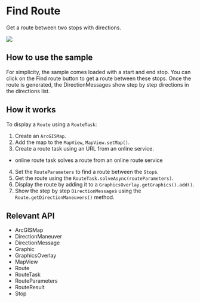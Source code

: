 # Find Route

Get a route between two stops with directions.

![]("FindRoute.png)

## How to use the sample

For simplicity, the sample comes loaded with a start and end stop. You can click on the Find route button to get a route between these stops. Once the route is generated, the DirectionMessages show step by step directions in the directions list.

## How it works

To display a `Route` using a `RouteTask`:


  1. Create an `ArcGISMap`.
  2. Add the map to the `MapView`, `MapView.setMap()`.
  3. Create a route task using an URL from an online service.
  * online route task solves a route from an online route service
  4. Set the `RouteParameters` to find a route between the `Stop`s.
  5. Get the route using the  `RouteTask.solveAsync(routeParameters)`.
  6. Display the route by adding it to a `GraphicsOverlay.getGraphics().add()`.
  7. Show the step by step `DirectionMessage`s using the `Route.getDirectionManeuvers()` method.


## Relevant API


  * ArcGISMap
  * DirectionManeuver
  * DirectionMessage
  * Graphic
  * GraphicsOverlay
  * MapView
  * Route
  * RouteTask
  * RouteParameters
  * RouteResult
  * Stop
